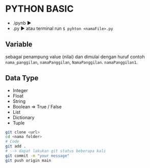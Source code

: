 # PYTHON BASIC

- .ipynb ▶️
- .py ▶️ atau terminal run `$ pyhton <namaFile>.py`


## Variable 
sebagai penampung value (nilai) dan dimulai dengan huruf contoh `nama_panggilan`, `namaPanggilan`, `NamaPanggilan`. `namaPanggilan1`.

## Data Type 
- Integer
- Float
- String
- Boolean => True / False 
- List 
- Dictionary 
- Tuple

```bash
git clone <url>
cd <nama folder> 
# Code 
git add .
# --> dapat lakukan git status beberapa kali 
git commit -m "your message"
git push origin main 
```